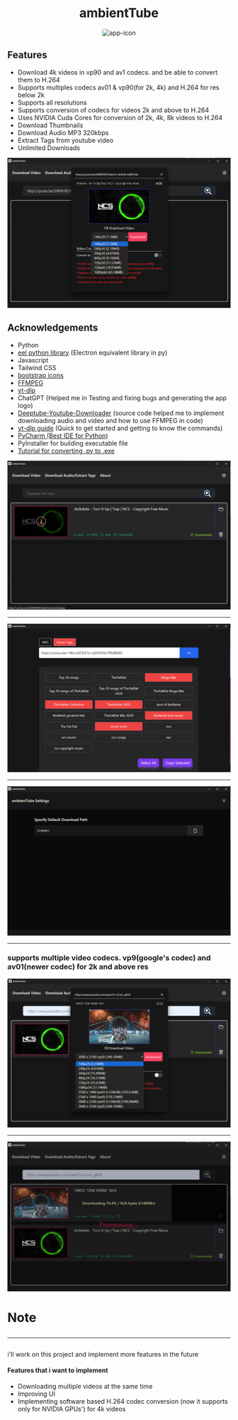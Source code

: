 <h1 style="text-align: center">ambientTube</h1>

<div style="text-align: center;">
    <img src="icon.ico" alt="app-icon" style="border-radius: 10%">
</div>



<h2>Features</h2>

<ul class="list-disc space-y-2">
    <li>Download 4k videos in vp90 and av1 codecs. and be able to convert them to H.264</li>
    <li>Supports multiples codecs av01 & vp90(for 2k, 4k) and H.264 for res below 2k</li>
    <li>Supports all resolutions</li>
    <li>Supports conversion of codecs for videos 2k and above to H.264</li>
    <li>Uses <span class="text-lime-300">NVIDIA</span> Cuda Cores for conversion of 2k, 4k, 8k videos to H.264</li>
    <li>Download Thumbnails</li>
    <li>Download Audio MP3 320kbps</li>
    <li>Extract Tags from youtube video</li>
    <li>Unlimited Downloads</li>
</ul>

<img src="appImgs/img_1.png" alt="demo-img">

## Acknowledgements

<ul class="list-disc space-y-2">
    <li>Python</li>
    <li><a href="https://github.com/python-eel/Eel">eel python library</a> (Electron equivalent library in py)</li>
    <li>Javascript</li>
    <li>Tailwind CSS </li>
    <li><a href="http://icons.getbootstrap.com/">bootstrap icons</a></li>
    <li><a href="https://ffmpeg.org/download.html">FFMPEG</a></li>
    <li><a href="https://github.com/yt-dlp/yt-dlp">yt-dlp</a></li>
    <li>ChatGPT (Helped me in Testing and fixing bugs and generating the app logo)</li>
    <li><a href="https://github.com/sioaeko/Deeptube-Youtube-Downloader">Deeptube-Youtube-Downloader</a> (source code helped me to implement downloading audio and video and how to use FFMPEG in code)</li>
    <li><a href="https://ostechnix.com/yt-dlp-tutorial/">yt-dlp guide</a> (Quick to get started and getting to know the commands)</li>
    <li><a href="https://www.jetbrains.com/pycharm/download/">PyCharm (Best IDE for Python)</a></li>
    <li>PyInstaller for building executable file</li>
    <li><a href="https://www.youtube.com/watch?v=p3tSLatmGvU">Tutorial for converting .py to .exe</a></li>
</ul>


<img src="appImgs/img_3.png" alt="">
<hr>
<img src="appImgs/img_4.png" alt="">
<hr>
<img src="appImgs/img_5.png" alt="">
<hr>

### supports multiple video codecs. vp9(google's codec) and av01(newer codec) for 2k and above res
<img src="appImgs/img_6.png" alt="">
<hr>
<img src="appImgs/img_7.png" alt="">



# Note <hr>

[//]: # (<p>My code may break as it is not tested rigorously</p>)
<p>i'll work on this project and implement more features in the future</p>

#### Features that i want to implement
<ul>
    <li>Downloading multiple videos at the same time</li>
    <li>Improving UI</li>
    <li>Implementing software based H.264 codec conversion (now it supports only for NVIDIA GPUs') for 4k videos</li>
</ul>

